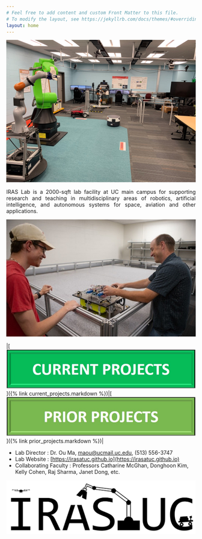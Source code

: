 ```yaml
---
# Feel free to add content and custom Front Matter to this file.
# To modify the layout, see https://jekyllrb.com/docs/themes/#overriding-theme-defaults
layout: home
---
```

![IRAS Lab](/images/IRAS_LAB.jpg "IRAS LAB")

<p align="justify">
IRAS Lab is a 2000-sqft lab facility at UC main campus for supporting research and teaching in multidisciplinary areas of robotics, artificial intelligence, and autonomous systems for space, aviation and other applications.
</p>

![IRAS Lab](/images/space_robotics.jpg "IRAS LAB")


|[![Current Projects](/images/current_projects.jpg "current projects")]({% link current_projects.markdown %})|[![Prior Projects](/images/prior_projects.jpg "prior projects")]({% link prior_projects.markdown %})|

- Lab Director : Dr. Ou Ma, [maou@ucmail.uc.edu](mailto:maou@ucmail.uc.edu), (513) 556-3747
- Lab Website : [https://irasatuc.github.io](https://irasatuc.github.io)
- Collaborating Faculty : Professors Catharine McGhan, Donghoon Kim, Kelly Cohen, Raj Sharma, Janet Dong, etc.

![IRAS Lab Logo](/images/IRAS_LOGO.jpg "IRAS LAB LOGO")
